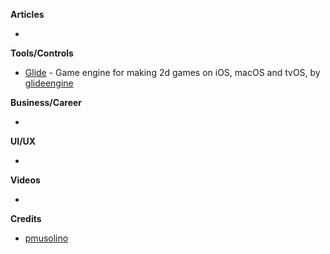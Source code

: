 
**Articles**

* 

**Tools/Controls**

* [Glide](https://github.com/cocoatoucher/Glide) - Game engine for making 2d games on iOS, macOS and tvOS, by [glideengine](glideengine)

**Business/Career**

* 

**UI/UX**

* 

**Videos**

* 

**Credits**

* [pmusolino](https://www.github.com/pmusolino)
